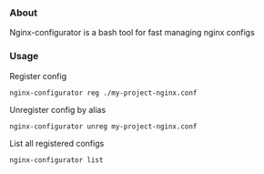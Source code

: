 ### About

Nginx-configurator is a bash tool for fast managing nginx configs

### Usage

Register config

```
nginx-configurator reg ./my-project-nginx.conf
```

Unregister config by alias

```
nginx-configurator unreg my-project-nginx.conf
```

List all registered configs

```
nginx-configurator list 

```
